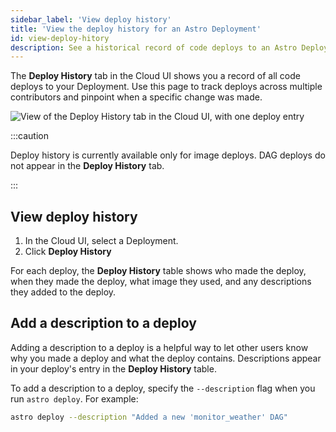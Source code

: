 ```yaml
---
sidebar_label: 'View deploy history'
title: 'View the deploy history for an Astro Deployment'
id: view-deploy-hitory
description: See a historical record of code deploys to an Astro Deployment.
---
```


The **Deploy History** tab in the Cloud UI shows you a record of all code deploys to your Deployment. Use this page to track deploys across multiple contributors and pinpoint when a specific change was made.

![View of the Deploy History tab in the Cloud UI, with one deploy entry](/img/docs/deploy-history.png)

:::caution

Deploy history is currently available only for image deploys. DAG deploys do not appear in the **Deploy History** tab.

:::

## View deploy history

1. In the Cloud UI, select a Deployment.
2. Click **Deploy History**

For each deploy, the **Deploy History** table shows who made the deploy, when they made the deploy, what image they used, and any descriptions they added to the deploy. 

## Add a description to a deploy

Adding a description to a deploy is a helpful way to let other users know why you made a deploy and what the deploy contains. Descriptions appear in your deploy's entry in the **Deploy History** table.

To add a description to a deploy, specify the `--description` flag when you run `astro deploy`. For example:

```bash
astro deploy --description "Added a new 'monitor_weather' DAG"
```
